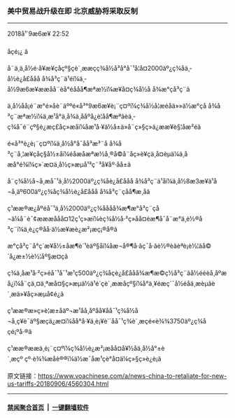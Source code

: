 ### 美中贸易战升级在即 北京威胁将采取反制
------------------------

<div class="published">
 <span class="date" title="ä¸­å½æ¶é´">
  <time datetime="2018-09-06T22:52:52+08:00">
   2018å¹´9æ6æ¥ 22:52
  </time>
 </span>
</div>
<br/>
<div class="wsw">
 <span class="dateline">
  åçé¡¿ â
 </span>
 <p>
  å¨ä¸ä¸­å½é·å¥æ¥çåçº§çè´¸ææçç¾å½å³å°å¯¹å¦å¤2000äº¿ç¾åä¸­å½è¿å£ååå å¾å³ç¨ä¹éï¼ä¸­å½9æ6æ¥ææåå¨èå°éååå¶æªæ½ï¼æ¥å¤ç¾å½å å¾æ°çå³ç¨ã
 </p>
 <p>
  ä¸­å½åå¡é¨æ°é»åè¨äººé«å³°9æ6æ¥è¡¨ç¤ºï¼ç¾å½å¦æéåä»»ä½æ°çå å¾å³ç¨æªæ½ï¼ä¸­æ¹å°ä¸å¾ä¸ååºå¿è¦åå¶æªãèä¸­ç¾å¯é¨çº§è¿æç£åç»æåï¼åæ¹å·¥ä½å±ä»å¨ç»§ç»­ä¿ææ¥è§¦åæ²éã
 </p>
 <p>
  é«å³°è¿è¡¨ç¤ºï¼ä¸­å½å°å¯åå³æ³¨å å¾å³ç¨å¸¦æ¥çåç§å½±åï¼éåæåæªæ½å¸®å©å¨åç»è¥çä¸­å¤èµä¼ä¸åæå°é¾ï¼ç»´æ¤ä¸­å½ç»æµå¹³ç¨³å¥åº·åå±ã
 </p>
 <p>
  å¨ç¾å½å¬å¸æå¯¹ä¸­å½2000äº¿ç¾åè¿å£ååå å¾å³ç¨ä¹åï¼ä¸­å½8æ3æ¥ä¹å¬å¸äº600äº¿ç¾åç¾å½è¿å£ååå å¾å³ç¨çåå¶æ¸åã
 </p>
 <p>
  ç¹ææ®æ¿åºéå¯¹ä¸­å½2000äº¿ç¾åååå¾æ¶æ°å³ç¨çå¬ä¼å¨è¯¢æææååå¤12ç¹ç»æï¼èç¾å½å·²ç»åå¤éæ¶å¯å¨æ°ä¸è½®å³ç¨ï¼ä¸è¿ç®åå·ä½æ¥æè¿æ²¡æç¡®å®ã
 </p>
 <p>
  æ°çå³ç¨å°ç´æ¥å½±åæ¶è´¹èäº§åï¼åæ¬å®¶å·ãç¯å·ãè½®èãèªè¡è½¦ãå©´å¿æ±½è½¦åº§æ¤ç­ã
 </p>
 <p>
  ç¾ä¸­åæ¹å·²ç»éå¯¹å¯¹æ¹ç500äº¿ç¾åçè¿å£ååå¾æ¶æ©ç½å³ç¨ãå½ééèå¸åºæå¿ï¼å¨çä¸¤ä¸ªæå¤§ç»æµä½ä¹é´çè´¸ææåçº§ï¼å°ä¸¥éæç´¯å½éåä¸æèµãè´¸æä»¥åç»æµå¢é¿ã
 </p>
 <p>
  ç¹ææ®æ»ç»è¦æ±åäº¬æ¹åå¸åºåå¥åå¯¹ç¾å½å¬å¸ç¥è¯äº§æçä¿æ¤ï¼åå°å·¥ä¸è¡¥è´´åå¯¹ç¾è´¸æçé«è¾¾3750äº¿ç¾åçé¡ºå·®ã
 </p>
 <p>
  ç¹ææ®ææä¸è¡¨ç¤ºï¼ç¾å½è¿æ²¡æåå¤å¥½åä¸­å½å°±è´¸æçº çº·è¾¾æåè®®ï¼ä½æ¯åæ¹çè°å¤ä¼ç»§ç»­è¿è¡ã
 </p>
</div>

原文链接：https://www.voachinese.com/a/news-china-to-retaliate-for-new-us-tariffs-20180906/4560304.html


------------------------
#### [禁闻聚合首页](https://github.com/gfw-breaker/banned-news/blob/master/README.md) &nbsp;|&nbsp;  [一键翻墙软件](https://github.com/gfw-breaker/nogfw/blob/master/README.md)